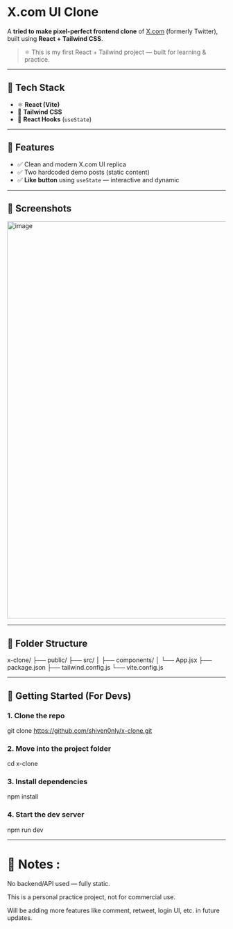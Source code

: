 # X.com UI Clone 

A **tried to make pixel-perfect frontend clone** of [X.com](https://x.com) (formerly Twitter), built using **React + Tailwind CSS**.

> ⚛️ This is my first React + Tailwind project — built for learning & practice.

---

## 🔧 Tech Stack

- ⚛️ **React (Vite)**
- 💨 **Tailwind CSS**
- 🔁 **React Hooks** (`useState`)

---

## 🎯 Features

- ✅ Clean and modern X.com UI replica
- ✅ Two hardcoded demo posts (static content)
- ✅ **Like button** using `useState` — interactive and dynamic

---

## 📸 Screenshots

<img width="1729" height="917" alt="image" src="https://github.com/user-attachments/assets/e77c8fbd-31bc-46fe-b9d5-ceb431d33bee" />


---

## 📁 Folder Structure
x-clone/
├── public/
├── src/
│ ├── components/
│ └── App.jsx
├── package.json
├── tailwind.config.js
└── vite.config.js


---

## 🚀 Getting Started (For Devs)

### 1. Clone the repo
git clone https://github.com/shiven0nly/x-clone.git

### 2. Move into the project folder
cd x-clone

### 3. Install dependencies
npm install

### 4. Start the dev server
npm run dev

---

# 📌 Notes :
No backend/API used — fully static.

This is a personal practice project, not for commercial use.

Will be adding more features like comment, retweet, login UI, etc. in future updates.


